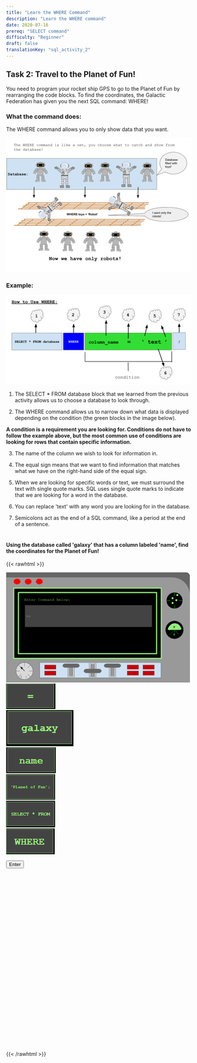 ```yaml
---
title: "Learn the WHERE Command"
description: "Learn the WHERE command"
date: 2020-07-16
prereq: "SELECT command"
difficulty: "Beginner"
draft: false
translationKey: "sql_activity_2"
---
```

<!-- Links for javascript and CSS needed for drop down logic -->
<link rel="stylesheet" href="../default/_default.css" type="text/css"></link>
<link rel="stylesheet" href="_activity2.css" type="text/css"></link>
<script type="text/javascript" src="../default/_default.js"></script>
<script type="text/javascript" src="_activity2.js"></script>

<!-- Embed YouTube Video Link here when ready -->

## Task 2: Travel to the Planet of Fun!

You need to program your rocket ship GPS to go to the Planet of Fun by rearranging the code blocks. To find the coordinates,
the Galactic Federation has given you the next SQL command: WHERE!

### What the command does:
The WHERE command allows you to only show data that you want.

![Explain](assets/Where_Explain.png)

### Example:

![Ex](assets/Where_Ex.png)

1. The SELECT * FROM database block that we learned from the previous activity allows us to choose a database to look through.

2. The WHERE command allows us to narrow down what data is displayed depending on the condition (the green blocks in the image below).

**A condition is a requirement you are looking for. Conditions do not have to follow the example above, but the most common use of conditions are looking for rows that contain specific information.**

3. The name of the column we wish to look for information in.
 
4. The equal sign means that we want to find information that matches what we have on the right-hand side of the equal sign. 

5. When we are looking for specific words or text, we must surround the text with single quote marks. SQL uses single quote marks to indicate that we are looking for a word in the database.

6. You can replace 'text' with any word you are looking for in the database.

7. Semicolons act as the end of a SQL command, like a period at the end of a sentence.

#

#### Using the database called 'galaxy' that has a column labeled 'name', find the coordinates for the Planet of Fun!

<!-- rearrange code blocks on terminal to get coordinate block -->

{{< rawhtml >}}

<div class="terminal_div" id="terminal_div"><img class="terminal" src="../media/Terminal.png" alt="Terminal_screen">

<!-- Rectangles to Receive blocks -->
<div id="div7" class="dropClass" ondrop="drop(event)" ondragover="allowDrop(event)";> </div>
<div id="div8" class="dropClass" ondrop="drop(event)" ondragover="allowDrop(event)";> </div>
<div id="div9" class="dropClass" ondrop="drop(event)" ondragover="allowDrop(event)";> </div>
<div id="div10" class="dropClass" ondrop="drop(event)" ondragover="allowDrop(event)";> </div>
<div id="div11" class="dropClass" ondrop="drop(event)" ondragover="allowDrop(event)";> </div>
<div id="div12" class="dropClass" ondrop="drop(event)" ondragover="allowDrop(event)";> </div>

<div id="div1" class ="codeBlocks" style="clear: left;" ondrop="drop(event)" ondragover="allowDrop(event)">
<img class="img" id="answer5" src="assets/Equal.PNG" draggable="true" ondragstart="drag(event)" id="drag1">
</div>

<div id="div2" class="codeBlocks" ondrop="drop(event)" ondragover="allowDrop(event)">
<img class="img" img id="answer2" src="assets/galaxy_block.png" draggable="true" ondragstart="drag(event)" id="drag2">
</div>

<div id="div3" class="codeBlocks" ondrop="drop(event)" ondragover="allowDrop(event)">
<img class="img" img id="answer4" src="assets/Name_Block.PNG" draggable="true" ondragstart="drag(event)" id="drag3">
</div>

<div id="div4" class="codeBlocks" ondrop="drop(event)" ondragover="allowDrop(event)">
<img class="img" img id="answer6" src="assets/Planet_Fun_Block.PNG" draggable="true" ondragstart="drag(event)" id="drag4">
</div>

<div id="div5" class="codeBlocks" ondrop="drop(event)" ondragover="allowDrop(event)">
<img class="img" img id="answer1" src="assets/Select_From_Block.PNG" draggable="true" ondragstart="drag(event)" id="drag5">
</div>

<div id="div6" class="codeBlocks" ondrop="drop(event)" ondragover="allowDrop(event)">
<img class="img" img id="answer3" src="assets/Where_Block.PNG" draggable="true" ondragstart="drag(event)" id="drag5">
</div>

<!-- Press Enter and if correct, unhide coordinate block -->
<button class="button button1" onclick="check()"> Enter </button>

</div>


<img src="assets/Show_Planet.png" id="planet" alt="planet" style="visibility:hidden"/>

<div id="text" style="visibility:hidden">
<p> Now that you know where the Planet of Fun is, we can find more information about it and ignore the other planets. Lets go to the Planet of Fun! </p>
</div>

<img src="assets/GPS.png" id="gps" alt="gps" style="visibility:hidden"/>

{{< /rawhtml >}}
